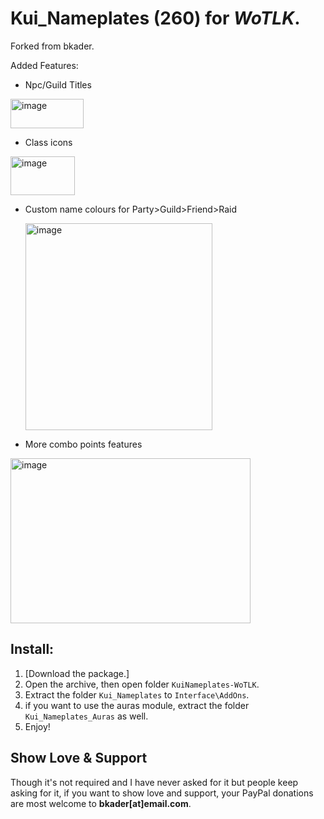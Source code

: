 # Kui_Nameplates (260) for _WoTLK_.

Forked from bkader.

Added Features:
* Npc/Guild Titles
  
<img width="117" height="47" alt="image" src="https://github.com/user-attachments/assets/7bda810e-2301-417c-9b34-c262691c5718" />

* Class icons
  
<img width="103" height="62" alt="image" src="https://github.com/user-attachments/assets/941eb79e-da67-45f0-a772-8c475ff595ac" />

* Custom name colours for Party>Guild>Friend>Raid
  
  <img width="299" height="331" alt="image" src="https://github.com/user-attachments/assets/a48ed88e-1f01-4a71-8d97-9c9d04827be3" />
  
* More combo points features
  
<img width="384" height="264" alt="image" src="https://github.com/user-attachments/assets/0544ae6b-f97e-4047-9141-98250dd5d90a" />

## Install:


1. [Download the package.]
2. Open the archive, then open folder `KuiNameplates-WoTLK`.
3. Extract the folder `Kui_Nameplates` to `Interface\AddOns`.
4. if you want to use the auras module, extract the folder `Kui_Nameplates_Auras` as well.
5. Enjoy!

## Show Love & Support

Though it's not required and I have never asked for it but people keep asking for it, if you want to show love and support, your PayPal donations are most welcome to **bkader[at]email.com**.
